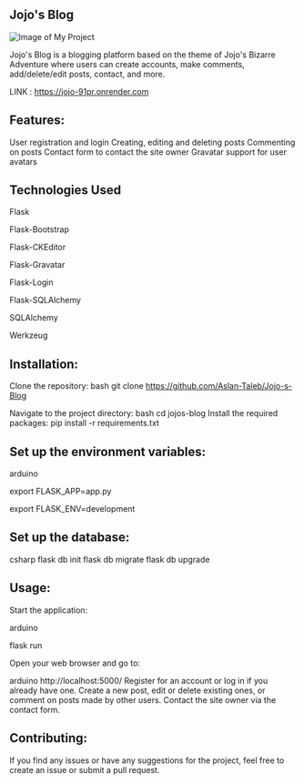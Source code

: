 ## Jojo's Blog

![Image of My Project](https://i.imgur.com/legQXJt.png)

Jojo's Blog is a blogging platform based on the theme of Jojo's Bizarre Adventure where users can create accounts, make comments, add/delete/edit posts, contact, and more.

LINK : https://jojo-91pr.onrender.com


## Features:

User registration and login
Creating, editing and deleting posts
Commenting on posts
Contact form to contact the site owner
Gravatar support for user avatars

## Technologies Used

Flask

Flask-Bootstrap

Flask-CKEditor

Flask-Gravatar

Flask-Login

Flask-SQLAlchemy

SQLAlchemy

Werkzeug

## Installation:

Clone the repository:
bash
git clone https://github.com/Aslan-Taleb/Jojo-s-Blog

Navigate to the project directory:
bash
cd jojos-blog
Install the required packages:
pip install -r requirements.txt

## Set up the environment variables:

arduino

export FLASK_APP=app.py

export FLASK_ENV=development

## Set up the database:
csharp
flask db init
flask db migrate
flask db upgrade
## Usage:

Start the application:

arduino

flask run

Open your web browser and go to:

arduino
http://localhost:5000/
Register for an account or log in if you already have one.
Create a new post, edit or delete existing ones, or comment on posts made by other users.
Contact the site owner via the contact form.

## Contributing:
If you find any issues or have any suggestions for the project, feel free to create an issue or submit a pull request.
